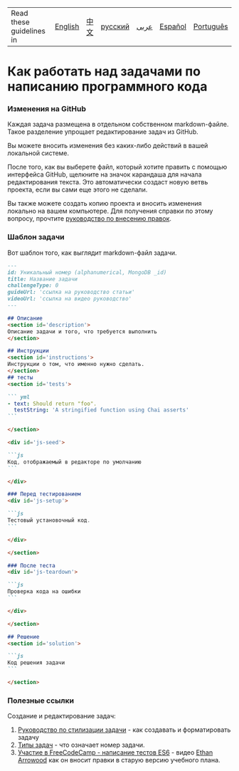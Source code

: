 <table>
    <tr>
        <td> Read these guidelines in </td>
        <td><a href="/CONTRIBUTING.md"> English </a></td>
        <td><a href="/docs/chinese/CONTRIBUTING.md"> 中文 </a></td>
        <td><a href="/docs/russian/CONTRIBUTING.md"> русский </a></td>
        <td><a href="/docs/arabic/CONTRIBUTING.md"> عربى </a></td>
        <td><a href="/docs/spanish/CONTRIBUTING.md"> Español </a></td>
        <td><a href="/docs/portuguese/CONTRIBUTING.md"> Português </a></td>
    </tr>
</table>

# Как работать над задачами по написанию программного кода

### Изменения на GitHub
Каждая задача размещена в отдельном собственном markdown-файле. Такое разделение упрощает редактирование задач из GitHub.

Вы можете вносить изменения без каких-либо действий в вашей локальной системе.

После того, как вы выберете файл, который хотите править с помощью интерфейса GitHub, щелкните на значок карандаша для начала редактирования текста. Это автоматически создаст новую ветвь проекта, если вы сами еще этого не сделали.

Вы также можете создать копию проекта и вносить изменения локально на вашем компьютере. Для получения справки по этому вопросу, прочтите  [руководство по внесению правок](/CONTRIBUTING.md). 
### Шаблон задачи
Вот шаблон того, как выглядит markdown-файл задачи. 

````md
---
id: Уникальный номер (alphanumerical, MongoDB _id)
title: Название задачи
challengeType: 0
guideUrl: 'ссылка на руководство статьи'
videoUrl: 'ссылка на видео руководство'
---

## Описание
<section id='description'>
Описание задачи и того, что требуется выполнить
</section>

## Инструкции
<section id='instructions'>
Инструкции о том, что именно нужно сделать.
</section>
## тесты
<section id='tests'>

``` yml
- text: Should return "foo".
  testString: 'A stringified function using Chai asserts'
```

</section>

<div id='js-seed'>

```js
Код, отображаемый в редакторе по умолчанию 
```

</div>

### Перед тестированием
<div id='js-setup'>

```js
Тестовый установочный код.
```

</div>

</section>

### После теста
<div id='js-teardown'>

```js
Проверка кода на ошибки
```

</div>

</section>

## Решение
<section id='solution'>

```js
Код решения задачи
```

</section>
````

### Полезные ссылки
Создание и редактирование задач:
1. [Руководство по стилизации задачи](style-guide-for-curriculum-challenges.md) - как создавать и форматировать задачу
2. [Типы задач](https://github.com/freeCodeCamp/learn/blob/a5cb25704168aa37f59a582f0bb5a19b7bd89b46/utils/challengeTypes.js) - что означает номер задачи.
3. [Участие в FreeCodeCamp - написание тестов ES6](https://www.youtube.com/watch?v=iOdD84OSfAE#t=2h49m55s) - видео [Ethan Arrowood](https://twitter.com/ArrowoodTech) как он вносит правки в старую версию учебного плана.

